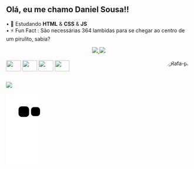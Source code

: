 ## Olá, eu me chamo Daniel Sousa!! 

• 🌱 Estudando <strong>HTML</strong> & <strong>CSS</strong> & <strong>JS</strong><br>
• ⚡ Fun Fact : São necessárias 364 lambidas para se chegar ao centro de um pirulito, sabia?
<div align="center">
  <a href="https://github.com/Danxss">
  <img height="180em" src="https://github-readme-stats.vercel.app/api?username=Danxss&show_icons=true&include_all_commits=true&count_private=true&theme=dark&custom_title=Meus status&icon_color=c991df"/>
  <img height="180em" src="https://github-readme-stats.vercel.app/api/top-langs/?username=Danxss&layout=compact&langs_count=5&theme=dark"/>
</div>

<div style="display: inline_block;"><br>
  <a><img align="center" height="30" width="40" src="https://cdn.jsdelivr.net/gh/devicons/devicon/icons/css3/css3-plain-wordmark.svg" /></a>
  <a><img align="center" height="30" width="40" src="https://cdn.jsdelivr.net/gh/devicons/devicon/icons/html5/html5-plain-wordmark.svg" /></a>
  <a><img align="center" height="30" width="40" src="https://cdn.jsdelivr.net/gh/devicons/devicon/icons/javascript/javascript-plain.svg" /></a>
  <a><img align="center" height="30" width="40" src="https://cdn.jsdelivr.net/gh/devicons/devicon/icons/jquery/jquery-plain-wordmark.svg" /></a>
  <img align="right" alt="Rafa-pic" height="150" style="border-radius:50px;" src="https://media.discordapp.net/attachments/895727176555569163/921545231302803476/7065_DtKG6GOT.png?width=676&height=676">
</div>

  
  ##
  
  <div>
  <a><img src="https://img.shields.io/badge/Discord-7289DA?style=for-the-badge&logo=discord&logoColor=white" /></a>    

  ![Snake animation](https://github.com/Danxss/Danxss/blob/output/github-contribution-grid-snake.svg)

</div>
